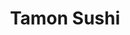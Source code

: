 ---
layout: place
title: "Tamon Sushi"
permalink: /california/los-angeles/tamon-sushi.html
stateAbbr: CA
stateName: California
cityName: Los Angeles
place_id: ChIJN4KVwkfGwoARiQrEIwQLKeQ
photos:
  - name: >-
      places/ChIJN4KVwkfGwoARiQrEIwQLKeQ/photos/AeeoHcLQQQ5x5X-nBlNQ0NG8PKGQ9e5Vo5UBCfpVuV_oB_7rNJ0NVn6DM5oiWUlg2JLuuBE-XsBgq1QQ2gJ8P_AQOrttQmB9Fd6aBmJ79hKRSr7dVexk1cUNp7SpZ5MBak_A16fXHfMvjVafPVRhcUoyMYUp_Qb5R51vKCfsc_WVAcwpjMiojRhfRSvbsPKBw-FFDc6Hlfmqe7801mS_yDm5BjVc0pvb_8og1rkAN_j5MhMoSGqy7kMQqc00UGwZIEhC2ki4OdUBO70JcvtxLapjnFB51BbJPVIa48wlkS8DIbWkZw
    widthPx: 1478
    heightPx: 1108
    authorAttributions:
      - displayName: Tamon Sushi
        uri: https://maps.google.com/maps/contrib/115636688715582162442
        photoUri: >-
          https://lh3.googleusercontent.com/a-/ALV-UjVbO0nP_yWMK_fhI7m7a3Ybqhu6X5Y6m2sXNJlvvnNgPI9il-0=s100-p-k-no-mo
    flagContentUri: >-
      https://www.google.com/local/imagery/report/?cb_client=maps_api_places.places_api&image_key=!1e10!2sAF1QipO58CehQE91fijWjQN9k59FC5reaxr-9OWPbvcM&hl=en-US
    googleMapsUri: >-
      https://www.google.com/maps/place//data=!3m4!1e2!3m2!1sAF1QipO58CehQE91fijWjQN9k59FC5reaxr-9OWPbvcM!2e10!4m2!3m1!1s0x80c2c647c2958237:0xe4290b0423c40a89
  - name: >-
      places/ChIJN4KVwkfGwoARiQrEIwQLKeQ/photos/AeeoHcJpJEM75ipeH9lZs5mCXSmVsKzrrYdoTkd7rlxeQjrYKeAoB-jOZI7msTRvHlqXbk_JvuQQCOj6e9BjBdq6vxnUcKz6VsQzckkOaHGH-p-vXFRdr7zsIC-x2nEk2zW_8Hy5CeHX_lsC3JXnTzQebbr9s9aGP6qJp-TitquhE0WtqfFv_DlKwujOUZ6erQxyPfR191HQ96nQazzoo715MmY-iHlwZGzRwhbpSBubLpNPga1T5KvFAO71-rreWcM9vHxLGpHLqEBQ2FNe_84C2CVYu6qiKhnbFyyjEVHVF6PIlA
    widthPx: 3024
    heightPx: 3115
    authorAttributions:
      - displayName: Tamon Sushi
        uri: https://maps.google.com/maps/contrib/115636688715582162442
        photoUri: >-
          https://lh3.googleusercontent.com/a-/ALV-UjVbO0nP_yWMK_fhI7m7a3Ybqhu6X5Y6m2sXNJlvvnNgPI9il-0=s100-p-k-no-mo
    flagContentUri: >-
      https://www.google.com/local/imagery/report/?cb_client=maps_api_places.places_api&image_key=!1e10!2sAF1QipMnAworvozirSxskbf-AXSZuzVAuH5Oy9H95EPZ&hl=en-US
    googleMapsUri: >-
      https://www.google.com/maps/place//data=!3m4!1e2!3m2!1sAF1QipMnAworvozirSxskbf-AXSZuzVAuH5Oy9H95EPZ!2e10!4m2!3m1!1s0x80c2c647c2958237:0xe4290b0423c40a89
  - name: >-
      places/ChIJN4KVwkfGwoARiQrEIwQLKeQ/photos/AeeoHcKkzaMHYrR4MrQfLXewShmnjahW4PIJJetQ_VejRQSKE11YLayponvEjPYBaoYHWLMCQCenMCKfJZIOstn2I59vaKuof0N_KdVI--4_nGmEJgX3opF4p_-Rl4tDxnCXdlHv5F5XZY7zFZGglzaIYgAKnh6Yzcdcud9sewcdky5mC1o-qEI1dk7KI1r652TozBAFyYRIRlInK0c7fVW1jy1Wr-8tvKJcv6A9DIZ6zqa8RapP1aC9TJ9y913MrhFIFh0lEK5CW1HXjp_CeIOq2dZK2ADZTvByyllR_YSmWi4xDHKo1JGxM74aWIyUR5CxoJDrf5wiLADCr7stnRT_qx7X9ktQzT6euSIgAkMJeONhAATcCl-xVZYRo9XTQkUmwBFowf74BTN99kX9ghINKwXLxBsY6rUB5mDugWLCUi--A8bVqq9iRNRBxWgNDjTy
    widthPx: 680
    heightPx: 453
    authorAttributions:
      - displayName: Donna Burkamp
        uri: https://maps.google.com/maps/contrib/110855385981105064025
        photoUri: >-
          https://lh3.googleusercontent.com/a-/ALV-UjWLGYXfKK61L2SLVwwKd9efpgsm2eGW1sCnocCL7hbUdtFc_Bs=s100-p-k-no-mo
    flagContentUri: >-
      https://www.google.com/local/imagery/report/?cb_client=maps_api_places.places_api&image_key=!1e10!2sCIABIhADydERiQA9n2fcYkcACH90&hl=en-US
    googleMapsUri: >-
      https://www.google.com/maps/place//data=!3m4!1e2!3m2!1sCIABIhADydERiQA9n2fcYkcACH90!2e10!4m2!3m1!1s0x80c2c647c2958237:0xe4290b0423c40a89
  - name: >-
      places/ChIJN4KVwkfGwoARiQrEIwQLKeQ/photos/AeeoHcKz9Nd6WyjGX4px-P3mxL81efJFT20VJA8P5EJmDl-OPo71jPKt1bm_ocGLJHuNyNcHhqNinYDJrJCMvFcwzAqVWbhINpcBUAyu-CqpQd32kEXm76l4LXaj8Vje9lXKCSvW5ZntdoKbL6rzX7RkY9dFl5FYqyx-p02CKX1Ubb982TdvT3PnLKlwUwGJkgShNo__EhZLQz1wWXP8JJfG1BfDqG4JkdiYPlR6WHDV7B7kUm0DLoyPeH2eM_qos5gUZHATYJMIBAV-yHr76dU24Yw7pxl008rppJ4jxXEUw6NKrJ4SB5qD6TS2EQfNLM8otJJ1UunFBgrIMm29guwOtt0_od2pi-StfhlJd9cp5Zhqjx9FaMf4ojMAFpjU8X0MFwJNBRA7Kb5U7e6OBJUINeLWf1kRH7dDMZqjA8ayD2sf5C-p
    widthPx: 4032
    heightPx: 3024
    authorAttributions:
      - displayName: Hugh Balsam
        uri: https://maps.google.com/maps/contrib/108250738851242496182
        photoUri: >-
          https://lh3.googleusercontent.com/a-/ALV-UjWwSXp9YVF3FGAqNQXi7S-_3vBBVwykY62vMwqIeE0Yl2-Zlb0=s100-p-k-no-mo
    flagContentUri: >-
      https://www.google.com/local/imagery/report/?cb_client=maps_api_places.places_api&image_key=!1e10!2sCIHM0ogKEICAgIDNoeaf2gE&hl=en-US
    googleMapsUri: >-
      https://www.google.com/maps/place//data=!3m4!1e2!3m2!1sCIHM0ogKEICAgIDNoeaf2gE!2e10!4m2!3m1!1s0x80c2c647c2958237:0xe4290b0423c40a89
  - name: >-
      places/ChIJN4KVwkfGwoARiQrEIwQLKeQ/photos/AeeoHcImeB_tXumub2yCEUED8DIYvnuXXgMLh6lcSZMglcR_cTOsInt8tuckMM9DwWhqF5GpW-GbMWvARXgnkFMS1nBxHBTgN6XfIHB7Tj9TnLaZKHQyXjbghhQ2oKVYjCvwoaiJhCjiUo6wmULUpMZp_3clgiEtqCvmOxUjT87DBxP5T2WMoU-P0srYYO5AcKqvvZyJpx_fnavFKbStSLew0thXgzFaKO67NoM15HIZy9KXlmaS3hIRCSZ3M8jAHadvp1pA61TBVvjiR1CmoIPvfT9tMWkA1z0RNbTRutXrh0o23w
    widthPx: 1478
    heightPx: 1108
    authorAttributions:
      - displayName: Tamon Sushi
        uri: https://maps.google.com/maps/contrib/115636688715582162442
        photoUri: >-
          https://lh3.googleusercontent.com/a-/ALV-UjVbO0nP_yWMK_fhI7m7a3Ybqhu6X5Y6m2sXNJlvvnNgPI9il-0=s100-p-k-no-mo
    flagContentUri: >-
      https://www.google.com/local/imagery/report/?cb_client=maps_api_places.places_api&image_key=!1e10!2sAF1QipMdfWWJewgHwx3fAnnd0O8x7WR74k3lUu2B19i9&hl=en-US
    googleMapsUri: >-
      https://www.google.com/maps/place//data=!3m4!1e2!3m2!1sAF1QipMdfWWJewgHwx3fAnnd0O8x7WR74k3lUu2B19i9!2e10!4m2!3m1!1s0x80c2c647c2958237:0xe4290b0423c40a89
  - name: >-
      places/ChIJN4KVwkfGwoARiQrEIwQLKeQ/photos/AeeoHcLH5ErqqfXIpMu1q-8UCvnjshwWSxL4zluTDTf1UAPGyvPRTFNOrDIK0qs7cVCRqLfDbLEAEgOzMTV-y8MyZOVssa8y52NdEuKMZwPUWJwfKyUscuK-s4NhUAuyCD-R-1bQcYK2VyJDBwSfbHOOg8tlOKzs1WevGEaHXclf8jAA8HQjN-ySQVQ5yU_nrNXaoCA8M0C6zzHyqCr4wBpIB-qIBDn-whp1CR1lalaNLfDy85EUgiBchIN9zkyss-dStDdeF7PloVXCB5e9rHXv4W3k4NdyB6YruOqI-vkuRdc3og
    widthPx: 3020
    heightPx: 2996
    authorAttributions:
      - displayName: Tamon Sushi
        uri: https://maps.google.com/maps/contrib/115636688715582162442
        photoUri: >-
          https://lh3.googleusercontent.com/a-/ALV-UjVbO0nP_yWMK_fhI7m7a3Ybqhu6X5Y6m2sXNJlvvnNgPI9il-0=s100-p-k-no-mo
    flagContentUri: >-
      https://www.google.com/local/imagery/report/?cb_client=maps_api_places.places_api&image_key=!1e10!2sAF1QipNsOURq98R3DMeYe_2a1RfQo-OpbhYRDiTqqku_&hl=en-US
    googleMapsUri: >-
      https://www.google.com/maps/place//data=!3m4!1e2!3m2!1sAF1QipNsOURq98R3DMeYe_2a1RfQo-OpbhYRDiTqqku_!2e10!4m2!3m1!1s0x80c2c647c2958237:0xe4290b0423c40a89
  - name: >-
      places/ChIJN4KVwkfGwoARiQrEIwQLKeQ/photos/AeeoHcIac7alOBphT3ZGBoq02HzwMavAhLkLGpt1gCkkfnOICq0aHGDmp1CxP1ykOr9v7y8fFF4zfK_0mmuKRDxnwIpsSmXGEvJkiErlz-1qsame6hlvB8-rWU-ivxY_fWg8E88GWYxqAshAQbw7H1vxiNTZ0DFCzJr4p_2pOS47f6ePhPkmzjqu-IJZV9ir4kywg9bM9ODXxDDsxKA9HSUC7cgfzNho_QB_porNuP5S4qZr-9ZOdpuEGZXwH9jFTdjV6CaqMe182b0I9p5cyi31x2mJKfKR2fe5FMzBZCjd022gow
    widthPx: 3024
    heightPx: 3115
    authorAttributions:
      - displayName: Tamon Sushi
        uri: https://maps.google.com/maps/contrib/115636688715582162442
        photoUri: >-
          https://lh3.googleusercontent.com/a-/ALV-UjVbO0nP_yWMK_fhI7m7a3Ybqhu6X5Y6m2sXNJlvvnNgPI9il-0=s100-p-k-no-mo
    flagContentUri: >-
      https://www.google.com/local/imagery/report/?cb_client=maps_api_places.places_api&image_key=!1e10!2sAF1QipN4fTImfWuRukpqPjL9BAwgmkXAcMYkUPMC9cuO&hl=en-US
    googleMapsUri: >-
      https://www.google.com/maps/place//data=!3m4!1e2!3m2!1sAF1QipN4fTImfWuRukpqPjL9BAwgmkXAcMYkUPMC9cuO!2e10!4m2!3m1!1s0x80c2c647c2958237:0xe4290b0423c40a89
  - name: >-
      places/ChIJN4KVwkfGwoARiQrEIwQLKeQ/photos/AeeoHcLhJPyDBfXG0bqJe0DutUUlwgDeO1KuCwlKoYZ1IFE37Ww0GRM7YoTQE1IqHdzZd9wJMa5FUTJRy97fiEVFmyZlcuDc9rzTPsWRjfZoXu-nqSBTyCnSSYMj-nOcsHLmOqa3JRRwjdM5zYpl_nWYdFMxNe8Q6VSP8cO40wOQFZonG11hCfrS4wHNiVg6ftNY4_Jmgs5Bc_6WoDmcdmGAZdyHYXp0Fwm3fmxri0Ava0f3G9uszzk2ykv9KXlOpKDoxoAKjFQXPc6YnUXGopUxR_MRRoX_BSjbc2NI6kmslx2Kgg
    widthPx: 4800
    heightPx: 3201
    authorAttributions:
      - displayName: Tamon Sushi
        uri: https://maps.google.com/maps/contrib/115636688715582162442
        photoUri: >-
          https://lh3.googleusercontent.com/a-/ALV-UjVbO0nP_yWMK_fhI7m7a3Ybqhu6X5Y6m2sXNJlvvnNgPI9il-0=s100-p-k-no-mo
    flagContentUri: >-
      https://www.google.com/local/imagery/report/?cb_client=maps_api_places.places_api&image_key=!1e10!2sAF1QipPEo6OyaTiJmwRKbwroAIMGXIEgEuKqWYW62Ifv&hl=en-US
    googleMapsUri: >-
      https://www.google.com/maps/place//data=!3m4!1e2!3m2!1sAF1QipPEo6OyaTiJmwRKbwroAIMGXIEgEuKqWYW62Ifv!2e10!4m2!3m1!1s0x80c2c647c2958237:0xe4290b0423c40a89
  - name: >-
      places/ChIJN4KVwkfGwoARiQrEIwQLKeQ/photos/AeeoHcK4NJuiFJpTrrGpym4i58JO784N-JBaVl41WV8yAWGF9t7rr_XPiPBarDfUvmOvsLMQr-tGE1rqKd7fd9LvQgeam5RqoIZgUD7s7b90_oIsJzCw-Ge-mJxo2w5LetKYiaUQOAEi0SYXtYdfhu-bam0I2bUPx_ce-0xg45525ABIwFMXIrCuWyTSXRInsBaMR3sdriln_wMUeAtHGKYX6g2MhK5nOkAirgk557IhmRBvY3riCUkDhpa1UP9MSON9kXfLXXJAWvZIsIlAJc-reS6PtCHz8-rzF5EnqBewpgtJrg
    widthPx: 3024
    heightPx: 3215
    authorAttributions:
      - displayName: Tamon Sushi
        uri: https://maps.google.com/maps/contrib/115636688715582162442
        photoUri: >-
          https://lh3.googleusercontent.com/a-/ALV-UjVbO0nP_yWMK_fhI7m7a3Ybqhu6X5Y6m2sXNJlvvnNgPI9il-0=s100-p-k-no-mo
    flagContentUri: >-
      https://www.google.com/local/imagery/report/?cb_client=maps_api_places.places_api&image_key=!1e10!2sAF1QipN8vkSh7WqzPWvuD1n4iqTp5mD83K9sluaT16pb&hl=en-US
    googleMapsUri: >-
      https://www.google.com/maps/place//data=!3m4!1e2!3m2!1sAF1QipN8vkSh7WqzPWvuD1n4iqTp5mD83K9sluaT16pb!2e10!4m2!3m1!1s0x80c2c647c2958237:0xe4290b0423c40a89
  - name: >-
      places/ChIJN4KVwkfGwoARiQrEIwQLKeQ/photos/AeeoHcJ4Yl_a9LRfX6OQT4_ElbUl5X_AE8RyqGT9lbo9FqGF-H62N1sNNT3akQk_rKgq4MhYTvwPgRxxCtvKmiTnjG8sKTkpmknjqPyLKZpgY5ZhqxkAaki8wCE7e3u5h-nGFesy_mLZ-H1MQSA-Jw_80qk1aotXnMGmJHBV6JW0ByuaDd3zk7KrjEf0OLSOuvNhA_JXvgr0f6_3Tuk7b269vLazGAk2jdZI1zQx_XitXk0tg2RLHGCDdjnYGR0PxA3EfnK3ZYQUczCmkxKkpXLKfb-0NSPjxz3OW8nZPsad01Y-o0tHGXHgUdGFj2AyXMnvZOItyQuK8BezglcXX7yHkWzmYIvj0GFXV8yqCyprP7LDeGyvmjaAX_QaWWu3GRKEyOyq1b_ghw9F0xVlaV396giCkp_nIwfLtyQ9Ey621XD3rA
    widthPx: 3000
    heightPx: 4000
    authorAttributions:
      - displayName: Ken RG
        uri: https://maps.google.com/maps/contrib/102360710705305362146
        photoUri: >-
          https://lh3.googleusercontent.com/a/ACg8ocLYFvIyQzoEyiTUMpcd_26ZdWR81eU51cwCpT9K0shwnzoQ8kyg=s100-p-k-no-mo
    flagContentUri: >-
      https://www.google.com/local/imagery/report/?cb_client=maps_api_places.places_api&image_key=!1e10!2sCIHM0ogKEICAgICjyozNMg&hl=en-US
    googleMapsUri: >-
      https://www.google.com/maps/place//data=!3m4!1e2!3m2!1sCIHM0ogKEICAgICjyozNMg!2e10!4m2!3m1!1s0x80c2c647c2958237:0xe4290b0423c40a89
address: Miyako Hotel 2F, 328 1st St, Los Angeles, CA 90012, USA
street: Miyako Hotel 2F, 328 1st St
city: Los Angeles
state: CA
zip: '90012'
country: USA
neighborhood: Downtown Los Angeles
latitude: '34.049718'
longitude: '-118.240305'
accessibility_options:
  wheelchairAccessibleParking: true
  wheelchairAccessibleEntrance: false
  wheelchairAccessibleRestroom: true
  wheelchairAccessibleSeating: true
business_status: OPERATIONAL
name: Tamon Sushi
google_maps_links:
  directionsUri: >-
    https://www.google.com/maps/dir//''/data=!4m7!4m6!1m1!4e2!1m2!1m1!1s0x80c2c647c2958237:0xe4290b0423c40a89!3e0
  placeUri: https://maps.google.com/?cid=16440684027100531337
  writeAReviewUri: >-
    https://www.google.com/maps/place//data=!4m3!3m2!1s0x80c2c647c2958237:0xe4290b0423c40a89!12e1
  reviewsUri: >-
    https://www.google.com/maps/place//data=!4m4!3m3!1s0x80c2c647c2958237:0xe4290b0423c40a89!9m1!1b1
  photosUri: >-
    https://www.google.com/maps/place//data=!4m3!3m2!1s0x80c2c647c2958237:0xe4290b0423c40a89!10e5
primary_type: Japanese Restaurant
opening_hours:
  regular: null
  current: null
secondary_opening_hours:
  regular:
    weekdayDescriptions: null
    type: null
  current:
    weekdayDescriptions: null
    type: null
phone: (213) 617-7839
price_level: PRICE_LEVEL_MODERATE
price_range: $50 &ndash; $100
rating: '4.5'
rating_count: 67
website: https://group.bishamon-ten.com/tamon
description: null
reviews: null
parking_options: null
payment_options: null
allow_dogs: null
curbside_pickup: null
delivery: null
dine_in: null
good_for_children: null
good_for_groups: null
good_for_sports: null
live_music: null
menu_for_children: null
outdoor_seating: null
reservable: null
restroom: null
serves_beer: null
serves_breakfast: null
serves_brunch: null
serves_cocktails: null
serves_coffee: null
serves_dinner: null
serves_dessert: null
serves_lunch: null
serves_vegetarian_food: null
serves_wine: null
takeout: null

---